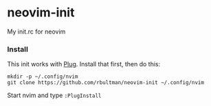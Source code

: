 # neovim-init
My init.rc for neovim

### Install

This init works with [Plug](https://github.com/junegunn/vim-plug).  Install that first, then do this:
```
mkdir -p ~/.config/nvim
git clone https://github.com/rbultman/neovim-init ~/.config/nvim
```

Start nvim and type `:PlugInstall`

